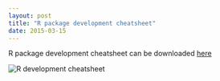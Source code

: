 ```yaml
---
layout: post
title: "R package development cheatsheet"
date: 2015-03-15
---
```


R package development cheatsheet can be downloaded [here](http://www.rstudio.com/resources/cheatsheets/) 

![R development cheatsheet](http://www.rstudio.com/wp-content/uploads/2015/03/devtools-cheatsheet.png)



